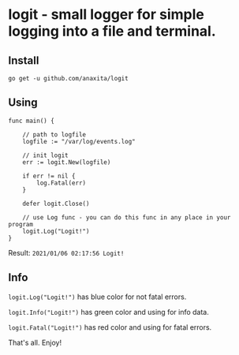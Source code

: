 # logit - small logger for simple logging into a file and terminal.

## Install
`go get -u github.com/anaxita/logit`

## Using
```
func main() {

	// path to logfile
	logfile := "/var/log/events.log"

	// init logit
	err := logit.New(logfile)

	if err != nil {
		log.Fatal(err)
	}

	defer logit.Close()

	// use Log func - you can do this func in any place in your program
	logit.Log("Logit!")
}
```
Result: `2021/01/06 02:17:56 Logit!`
## Info

`logit.Log("Logit!")` has blue color for not fatal errors.

`logit.Info("Logit!")` has green color and using for info data.

`logit.Fatal("Logit!")` has red color and using for fatal errors.

That's all. Enjoy!
